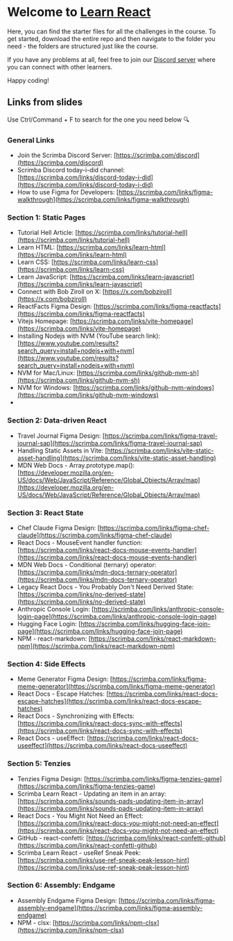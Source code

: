 # Welcome to [Learn React](https://scrimba.com/learn-react-c0e)

Here, you can find the starter files for all the challenges in the course. To get started, download the entire repo and then navigate to the folder you need - the folders are structured just like the course.

If you have any problems at all, feel free to join our [Discord server](scrimba.com/discord) where you can connect with other learners.

Happy coding!

## Links from slides

Use Ctrl/Command + F to search for the one you need below 🔍

### General Links

- Join the Scrimba Discord Server: [https://scrimba.com/discord](https://scrimba.com/discord)
- Scrimba Discord today-i-did channel: [https://scrimba.com/links/discord-today-i-did](https://scrimba.com/links/discord-today-i-did)
- How to use Figma for Developers: [https://scrimba.com/links/figma-walkthrough](https://scrimba.com/links/figma-walkthrough)

### Section 1: Static Pages

- Tutorial Hell Article: [https://scrimba.com/links/tutorial-hell](https://scrimba.com/links/tutorial-hell)
- Learn HTML: [https://scrimba.com/links/learn-html](https://scrimba.com/links/learn-html)
- Learn CSS: [https://scrimba.com/links/learn-css](https://scrimba.com/links/learn-css)
- Learn JavaScript: [https://scrimba.com/links/learn-javascript](https://scrimba.com/links/learn-javascript)
- Connect with Bob Ziroll on X: [https://x.com/bobziroll](https://x.com/bobziroll)
- ReactFacts Figma Design: [https://scrimba.com/links/figma-reactfacts](https://scrimba.com/links/figma-reactfacts)
- Vitejs Homepage: [https://scrimba.com/links/vite-homepage](https://scrimba.com/links/vite-homepage)
- Installing Nodejs with NVM (YouTube search link): [https://www.youtube.com/results?search_query=install+nodejs+with+nvm](https://www.youtube.com/results?search_query=install+nodejs+with+nvm)
- NVM for Mac/Linux: [https://scrimba.com/links/github-nvm-sh](https://scrimba.com/links/github-nvm-sh)
- NVM for Windows: [https://scrimba.com/links/github-nvm-windows](https://scrimba.com/links/github-nvm-windows)
-

### Section 2: Data-driven React

- Travel Journal Figma Design: [https://scrimba.com/links/figma-travel-journal-sap](https://scrimba.com/links/figma-travel-journal-sap)
- Handling Static Assets in Vite: [https://scrimba.com/links/vite-static-asset-handling](https://scrimba.com/links/vite-static-asset-handling)
- MDN Web Docs - Array.prototype.map(): [https://developer.mozilla.org/en-US/docs/Web/JavaScript/Reference/Global_Objects/Array/map](https://developer.mozilla.org/en-US/docs/Web/JavaScript/Reference/Global_Objects/Array/map)

### Section 3: React State

- Chef Claude Figma Design: [https://scrimba.com/links/figma-chef-claude](https://scrimba.com/links/figma-chef-claude)
- React Docs - MouseEvent handler function: [https://scrimba.com/links/react-docs-mouse-events-handler](https://scrimba.com/links/react-docs-mouse-events-handler)
- MDN Web Docs - Conditional (ternary) operator: [https://scrimba.com/links/mdn-docs-ternary-operator](https://scrimba.com/links/mdn-docs-ternary-operator)
- Legacy React Docs - You Probably Don't Need Derived State: [https://scrimba.com/links/no-derived-state](https://scrimba.com/links/no-derived-state)
- Anthropic Console Login: [https://scrimba.com/links/anthropic-console-login-page](https://scrimba.com/links/anthropic-console-login-page)
- Hugging Face Login: [https://scrimba.com/links/hugging-face-join-page](https://scrimba.com/links/hugging-face-join-page)
- NPM - react-markdown: [https://scrimba.com/links/react-markdown-npm](https://scrimba.com/links/react-markdown-npm)

### Section 4: Side Effects

- Meme Generator Figma Design: [https://scrimba.com/links/figma-meme-generator](https://scrimba.com/links/figma-meme-generator)
- React Docs - Escape Hatches: [https://scrimba.com/links/react-docs-escape-hatches](https://scrimba.com/links/react-docs-escape-hatches)
- React Docs - Synchronizing with Effects: [https://scrimba.com/links/react-docs-sync-with-effects](https://scrimba.com/links/react-docs-sync-with-effects)
- React Docs - useEffect: [https://scrimba.com/links/react-docs-useeffect](https://scrimba.com/links/react-docs-useeffect)

### Section 5: Tenzies

- Tenzies Figma Design: [https://scrimba.com/links/figma-tenzies-game](https://scrimba.com/links/figma-tenzies-game)
- Scrimba Learn React - Updating an item in an array: [https://scrimba.com/links/sounds-pads-updating-item-in-array](https://scrimba.com/links/sounds-pads-updating-item-in-array)
- React Docs - You Might Not Need an Effect: [https://scrimba.com/links/react-docs-you-might-not-need-an-effect](https://scrimba.com/links/react-docs-you-might-not-need-an-effect)
- GitHub - react-confetti: [https://scrimba.com/links/react-confetti-github](https://scrimba.com/links/react-confetti-github)
- Scrimba Learn React - useRef Sneak Peek: [https://scrimba.com/links/use-ref-sneak-peak-lesson-hint](https://scrimba.com/links/use-ref-sneak-peak-lesson-hint)

### Section 6: Assembly: Endgame

- Assembly Endgame Figma Design: [https://scrimba.com/links/figma-assembly-endgame](https://scrimba.com/links/figma-assembly-endgame)
- NPM - clsx: [https://scrimba.com/links/npm-clsx](https://scrimba.com/links/npm-clsx)
